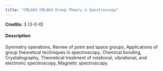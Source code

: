 ```yaml
---
title: "CML664 CML664 Group Theory & Spectroscopy"
---
```

**Credits:** 3 (3-0-0)

#### Description
Symmetry operations, Review of point and space groups, Applications of group theoretical techniques in spectroscopy, Chemical bonding, Crystallography, Theoretical treatment of rotational, vibrational, and electronic spectroscopy, Magnetic spectroscopy.